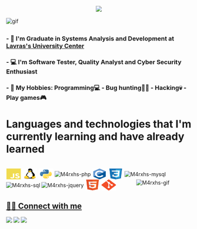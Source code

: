 <p align="center">
    <a href="https://github.com/DenverCoder1/readme-typing-svg"><img src="https://readme-typing-svg.herokuapp.com?color=6024B8&lines=Hello+World!+%F0%9F%8C%8D%E2%98%A0;I'm+QA+And+Software+Tester%F0%9F%91%BE;Always%20learning%20new%20things&center=true&width=500&height=50"></a>

<br>

<p /> 

<img height="500em" src="https://media.giphy.com/media/pVGsAWjzvXcZW4ZBTE/giphy.gif" alt="gif">

##
<h3> - 📖 I'm Graduate in Systems Analysis and Development at <a href = "https://unilavras.edu.br/">Lavras's University Center<a> </h3>
  <h3> - 💻 I'm Software Tester, Quality Analyst and Cyber Security Enthusiast </h3>
<h3> - 👾 My Hobbies: Programming💻 - Bug hunting🏴‍☠️ - Hacking💀 - Play games🎮 </h3>      
  
##

  ## <h1> Languages and technologies that I'm currently learning and have already learned </h1> 
  
  <div style="display: inline_block"><br>    
   <img align="center" alt="M4rxhs-js" height="30" width="40" src="https://raw.githubusercontent.com/devicons/devicon/master/icons/javascript/javascript-plain.svg"> 
   <img align="center" alt="M4rxhs-linux" height="30" width="40" src="https://raw.githubusercontent.com/devicons/devicon/master/icons/linux/linux-original.svg">
   <img align="center" alt="M4rxhs-python" height="30" width="40" src="https://raw.githubusercontent.com/devicons/devicon/master/icons/python/python-original.svg">
   <img align="center" alt="M4rxhs-php" height="80" width="55" src="https://cdn.jsdelivr.net/gh/devicons/devicon/icons/php/php-original.svg" />
   <img align="center" alt="M4rxhs-c" height="30" width="40" src="https://raw.githubusercontent.com/devicons/devicon/master/icons/c/c-original.svg">
   <img align="center" alt="M4rxhs-css3" height="30" width="40" src="https://raw.githubusercontent.com/devicons/devicon/master/icons/css3/css3-original.svg">
   <img align="center" alt="M4rxhs-mysql" height="80" width="60" src="https://cdn.jsdelivr.net/gh/devicons/devicon/icons/mysql/mysql-original-wordmark.svg" />
   <img align="center" alt="M4rxhs-sql" height="80" width="55" src="https://cdn.jsdelivr.net/gh/devicons/devicon/icons/microsoftsqlserver/microsoftsqlserver-plain-wordmark.svg" />
   <img align="center" alt="M4rxhs-jquery" height="80" width="40" src="https://cdn.jsdelivr.net/gh/devicons/devicon/icons/jquery/jquery-plain-wordmark.svg" />
   <img align="center" alt="M4rxhs-html5" height="30" width="40" src="https://raw.githubusercontent.com/devicons/devicon/master/icons/html5/html5-original.svg">
   <img align="center" alt="M4rxhs-git" height="30" width="40" src="https://raw.githubusercontent.com/devicons/devicon/master/icons/git/git-original.svg">
   
          
          
          
  <img align="right" alt="M4rxhs-gif" src="https://media.giphy.com/media/1iolSlaAo1Sb7pIXTr/giphy.gif" width="150px">
</div>
  
 ##
 <h2 align=""><a href="https://linktr.ee/m4rxhs_cyber"> 🤝🏻 Connect with me </a> </h2> 
<div> 
    <a href = "mailto:m4rxhs_cyber@protonmail.com"><img src="https://img.shields.io/badge/ProtonMail-8B89CC?style=for-the-badge&logo=protonmail&logoColor=white" target="_blank"></a>
    <a href="https://www.linkedin.com/in/neemias-sales/"><img src="https://img.shields.io/badge/-LinkedIn-%230077B5?style=for-the-badge&logo=linkedin&logoColor=white" target="_blank"></a>
    <a href = "https://www.instagram.com/m4rxhs_cyber/"><img src="https://img.shields.io/badge/Instagram-E4405F?style=for-the-badge&logo=instagram&logoColor=white" target="_blank"></a>
</div>
  
##
